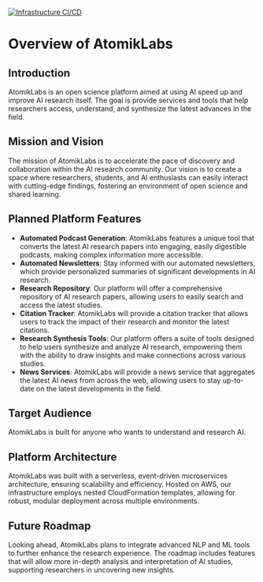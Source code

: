 [![Infrastructure CI/CD](https://github.com/AtomikLabs/atomiklabs/actions/workflows/infra.yaml/badge.svg)](https://github.com/AtomikLabs/atomiklabs/actions/workflows/infra.yaml)

Overview of AtomikLabs
=======================

Introduction
------------

AtomikLabs is an open science platform aimed at using AI speed up and improve AI research itself. The goal is provide services and tools that help researchers access, understand, and synthesize the latest advances in the field.

Mission and Vision
------------------

The mission of AtomikLabs is to accelerate the pace of discovery and collaboration within the AI research community. Our vision is to create a space where researchers, students, and AI enthusiasts can easily interact with cutting-edge findings, fostering an environment of open science and shared learning.

Planned Platform Features
-----------------

- **Automated Podcast Generation**: AtomikLabs features a unique tool that converts the latest AI research papers into engaging, easily digestible podcasts, making complex information more accessible.
- **Automated Newsletters**: Stay informed with our automated newsletters, which provide personalized summaries of significant developments in AI research.
- **Research Repository**: Our platform will offer a comprehensive repository of AI research papers, allowing users to easily search and access the latest studies.
- **Citation Tracker**: AtomikLabs will provide a citation tracker that allows users to track the impact of their research and monitor the latest citations.
- **Research Synthesis Tools**: Our platform offers a suite of tools designed to help users synthesize and analyze AI research, empowering them with the ability to draw insights and make connections across various studies.
- **News Services**: AtomikLabs will provide a news service that aggregates the latest AI news from across the web, allowing users to stay up-to-date on the latest developments in the field.

Target Audience
---------------

AtomikLabs is built for anyone who wants to understand and research AI.

Platform Architecture
---------------------

AtomikLabs was built with a serverless, event-driven microservices architecture, ensuring scalability and efficiency. Hosted on AWS, our infrastructure employs nested CloudFormation templates, allowing for robust, modular deployment across multiple environments.

Future Roadmap
--------------

Looking ahead, AtomikLabs plans to integrate advanced NLP and ML tools to further enhance the research experience. The roadmap includes features that will allow more in-depth analysis and interpretation of AI studies, supporting researchers in uncovering new insights.
